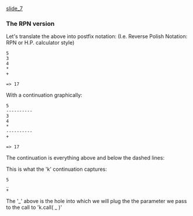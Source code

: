 [slide_7](slides/slide_7.md)


### The RPN version

Let's translate the above into postfix notation: (I.e. Reverse Polish Notation:
RPN or H.P. calculator style)
```
5
3
4
*
+

=> 17
```


With a continuation graphically:

```
5
----------
3
4
*
----------
+

=> 17
```


The continuation is everything above and below the dashed lines:

This is what the 'k' continuation captures:

```
5
_
+
```

The '_' above is the hole  into which we will plug the the parameter we pass to
the call to 'k.call( _ )'



